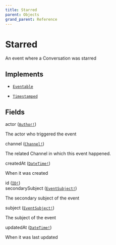 ```yaml
---
title: Starred
parent: Objects
grand_parent: Reference
---
```


# Starred

An event where a Conversation was starred

## Implements

- <code><a href="/docs/reference/interface/eventable">Eventable</a></code>

- <code><a href="/docs/reference/interface/timestamped">Timestamped</a></code>

## Fields

<div class="field-entry ">
  <span id="actor" class="field-name anchored">actor (<code><a href="/docs/reference/union/author">Author!</a></code>)</span>

  <div class="description-wrapper">
   <p>The actor who triggered the event</p>

  </div>
</div>

<div class="field-entry ">
  <span id="channel" class="field-name anchored">channel (<code><a href="/docs/reference/union/channel">Channel!</a></code>)</span>

  <div class="description-wrapper">
   <p>The related Channel in which this event happened.</p>

  </div>
</div>

<div class="field-entry ">
  <span id="createdat" class="field-name anchored">createdAt (<code><a href="/docs/reference/scalar/datetime">DateTime!</a></code>)</span>

  <div class="description-wrapper">
   <p>When it was created</p>

  </div>
</div>

<div class="field-entry ">
  <span id="id" class="field-name anchored">id (<code><a href="/docs/reference/scalar/id">ID!</a></code>)</span>

  <div class="description-wrapper">

  </div>
</div>

<div class="field-entry ">
  <span id="secondarysubject" class="field-name anchored">secondarySubject (<code><a href="/docs/reference/union/eventsubject">EventSubject!</a></code>)</span>

  <div class="description-wrapper">
   <p>The secondary subject of the event</p>

  </div>
</div>

<div class="field-entry ">
  <span id="subject" class="field-name anchored">subject (<code><a href="/docs/reference/union/eventsubject">EventSubject!</a></code>)</span>

  <div class="description-wrapper">
   <p>The subject of the event</p>

  </div>
</div>

<div class="field-entry ">
  <span id="updatedat" class="field-name anchored">updatedAt (<code><a href="/docs/reference/scalar/datetime">DateTime!</a></code>)</span>

  <div class="description-wrapper">
   <p>When it was last updated</p>

  </div>
</div>

